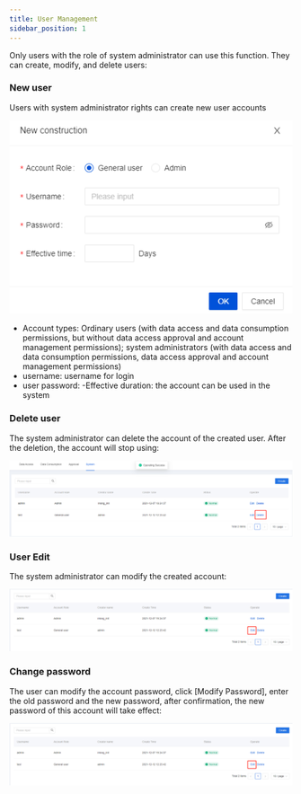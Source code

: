 ```yaml
---
title: User Management
sidebar_position: 1
---
```


Only users with the role of system administrator can use this function. They can create, modify, and delete users:

### New user

Users with system administrator rights can create new user accounts

![](img/user-create.png)

- Account types: Ordinary users (with data access and data consumption permissions, but without data access approval and
  account management permissions); system administrators (with data access and data consumption permissions, data access
  approval and account management permissions)
- username: username for login
- user password:
  -Effective duration: the account can be used in the system

### Delete user

The system administrator can delete the account of the created user. After the deletion, the account will stop using:

![](img/user-delete.png)

### User Edit

The system administrator can modify the created account:

![](img/user-edit.png)

### Change password

The user can modify the account password, click [Modify Password], enter the old password and the new password, after
confirmation, the new password of this account will take effect:

![](img/user-edit.png)
